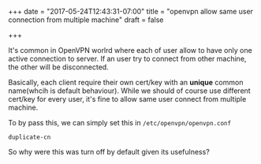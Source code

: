 +++
date = "2017-05-24T12:43:31-07:00"
title = "openvpn allow same user connection from multiple machine"
draft = false

+++

It's common in OpenVPN worlrd where each of user allow to have only one
active connection to server. If an user try to connect from other
machine, the other will be disconnected.

Basically, each client require their own cert/key with an **unique**
common name(whcih is default behaviour). While we should of course use
different cert/key for every user, it's fine to allow same user connect
from multiple machine.

To by pass this, we can simply set this in `/etc/openvpn/openvpn.conf`

```
duplicate-cn
```

So why were this was turn off by default given its usefulness?

